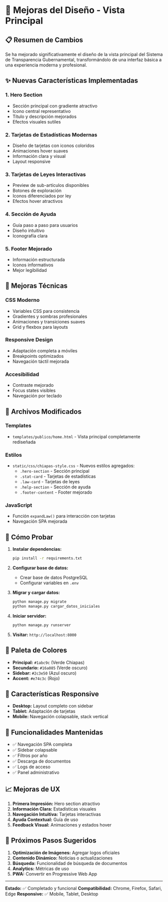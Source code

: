 # 🎨 Mejoras del Diseño - Vista Principal

## 📋 Resumen de Cambios

Se ha mejorado significativamente el diseño de la vista principal del Sistema de Transparencia Gubernamental, transformándolo de una interfaz básica a una experiencia moderna y profesional.

## ✨ Nuevas Características Implementadas

### 1. **Hero Section**
- Sección principal con gradiente atractivo
- Icono central representativo
- Título y descripción mejorados
- Efectos visuales sutiles

### 2. **Tarjetas de Estadísticas Modernas**
- Diseño de tarjetas con iconos coloridos
- Animaciones hover suaves
- Información clara y visual
- Layout responsive

### 3. **Tarjetas de Leyes Interactivas**
- Preview de sub-artículos disponibles
- Botones de exploración
- Iconos diferenciados por ley
- Efectos hover atractivos

### 4. **Sección de Ayuda**
- Guía paso a paso para usuarios
- Diseño intuitivo
- Iconografía clara

### 5. **Footer Mejorado**
- Información estructurada
- Iconos informativos
- Mejor legibilidad

## 🎯 Mejoras Técnicas

### CSS Moderno
- Variables CSS para consistencia
- Gradientes y sombras profesionales
- Animaciones y transiciones suaves
- Grid y flexbox para layouts

### Responsive Design
- Adaptación completa a móviles
- Breakpoints optimizados
- Navegación táctil mejorada

### Accesibilidad
- Contraste mejorado
- Focus states visibles
- Navegación por teclado

## 📁 Archivos Modificados

### Templates
- `templates/publico/home.html` - Vista principal completamente rediseñada

### Estilos
- `static/css/chiapas-style.css` - Nuevos estilos agregados:
  - `.hero-section` - Sección principal
  - `.stat-card` - Tarjetas de estadísticas
  - `.law-card` - Tarjetas de leyes
  - `.help-section` - Sección de ayuda
  - `.footer-content` - Footer mejorado

### JavaScript
- Función `expandLaw()` para interacción con tarjetas
- Navegación SPA mejorada

## 🚀 Cómo Probar

1. **Instalar dependencias:**
   ```bash
   pip install -r requirements.txt
   ```

2. **Configurar base de datos:**
   - Crear base de datos PostgreSQL
   - Configurar variables en `.env`

3. **Migrar y cargar datos:**
   ```bash
   python manage.py migrate
   python manage.py cargar_datos_iniciales
   ```

4. **Iniciar servidor:**
   ```bash
   python manage.py runserver
   ```

5. **Visitar:** `http://localhost:8000`

## 🎨 Paleta de Colores

- **Principal:** `#1abc9c` (Verde Chiapas)
- **Secundario:** `#16a085` (Verde oscuro)
- **Sidebar:** `#2c3e50` (Azul oscuro)
- **Accent:** `#e74c3c` (Rojo)

## 📱 Características Responsive

- **Desktop:** Layout completo con sidebar
- **Tablet:** Adaptación de tarjetas
- **Mobile:** Navegación colapsable, stack vertical

## 🔧 Funcionalidades Mantenidas

- ✅ Navegación SPA completa
- ✅ Sidebar colapsable
- ✅ Filtros por año
- ✅ Descarga de documentos
- ✅ Logs de acceso
- ✅ Panel administrativo

## 📈 Mejoras de UX

1. **Primera Impresión:** Hero section atractivo
2. **Información Clara:** Estadísticas visuales
3. **Navegación Intuitiva:** Tarjetas interactivas
4. **Ayuda Contextual:** Guía de uso
5. **Feedback Visual:** Animaciones y estados hover

## 🎯 Próximos Pasos Sugeridos

1. **Optimización de Imágenes:** Agregar logos oficiales
2. **Contenido Dinámico:** Noticias o actualizaciones
3. **Búsqueda:** Funcionalidad de búsqueda de documentos
4. **Analytics:** Métricas de uso
5. **PWA:** Convertir en Progressive Web App

---

**Estado:** ✅ Completado y funcional
**Compatibilidad:** Chrome, Firefox, Safari, Edge
**Responsive:** ✅ Mobile, Tablet, Desktop